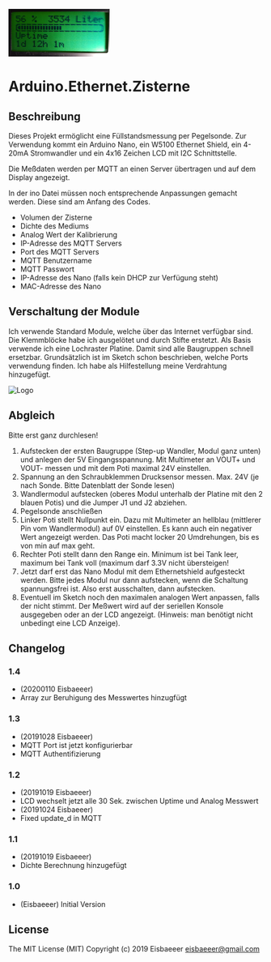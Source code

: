 ![Logo](Pics/4x16_LCD.png)
# Arduino.Ethernet.Zisterne

## Beschreibung
Dieses Projekt ermöglicht eine Füllstandsmessung per Pegelsonde.
Zur Verwendung kommt ein Arduino Nano, ein W5100 Ethernet Shield, 
ein 4-20mA Stromwandler und ein 4x16 Zeichen LCD mit I2C Schnittstelle.

Die Meßdaten werden per MQTT an einen Server übertragen und auf dem Display angezeigt.

In der ino Datei müssen noch entsprechende Anpassungen gemacht werden.
Diese sind am Anfang des Codes.

- Volumen der Zisterne    
- Dichte des Mediums   
- Analog Wert der Kalibrierung
- IP-Adresse des MQTT Servers   
- Port des MQTT Servers   
- MQTT Benutzername   
- MQTT Passwort   
- IP-Adresse des Nano (falls kein DHCP zur Verfügung steht)   
- MAC-Adresse des Nano   

## Verschaltung der Module
Ich verwende Standard Module, welche über das Internet verfügbar sind. Die Klemmblöcke habe ich ausgelötet und durch Stifte erstetzt.
Als Basis verwende ich eine Lochraster Platine. Damit sind alle Baugruppen schnell ersetzbar.
Grundsätzlich ist im Sketch schon beschrieben, welche Ports verwendung finden. Ich habe als Hilfestellung meine Verdrahtung hinzugefügt.   

![Logo](Pics/Schaltplan.jpg)

## Abgleich
Bitte erst ganz durchlesen!
1. Aufstecken der ersten Baugruppe (Step-up Wandler, Modul ganz unten) und anlegen der 5V Eingangsspannung. Mit Multimeter an VOUT+ und VOUT- messen und mit dem Poti maximal 24V einstellen.   
2. Spannung an den Schraubklemmen Drucksensor messen. Max. 24V (je nach Sonde. Bitte Datenblatt der Sonde lesen)   
3. Wandlermodul aufstecken (oberes Modul unterhalb der Platine mit den 2 blauen Potis) und die Jumper J1 und J2 abziehen.   
4. Pegelsonde anschließen   
5. Linker Poti stellt Nullpunkt ein. Dazu mit Multimeter an hellblau (mittlerer Pin vom Wandlermodul) auf 0V einstellen. Es kann auch ein negativer Wert angezeigt werden. Das Poti macht locker 20 Umdrehungen, bis es von min auf max geht.   
6. Rechter Poti stellt dann den Range ein. Minimum ist bei Tank leer, maximum bei Tank voll (maximum darf 3.3V nicht übersteigen!   
7. Jetzt darf erst das Nano Modul mit dem Ethernetshield aufgesteckt werden. Bitte jedes Modul nur dann aufstecken, wenn die Schaltung spannungsfrei ist. Also erst ausschalten, dann aufstecken.   
8. Eventuell im Sketch noch den maximalen analogen Wert anpassen, falls der nicht stimmt. Der Meßwert wird auf der seriellen Konsole ausgegeben oder an der LCD angezeigt. (Hinweis: man benötigt nicht unbedingt eine LCD Anzeige).   


## Changelog

### 1.4
- (20200110 Eisbaeeer)   
- Array zur Beruhigung des Messwertes hinzugfügt   

### 1.3
- (20191028 Eisbaeeer)   
- MQTT Port ist jetzt konfigurierbar
- MQTT Authentifizierung 

### 1.2
- (20191019 Eisbaeeer)   
- LCD wechselt jetzt alle 30 Sek. zwischen Uptime und Analog Messwert   
- (20191024 Eisbaeeer)
- Fixed update_d in MQTT

### 1.1
- (20191019 Eisbaeeer)   
- Dichte Berechnung hinzugefügt   

### 1.0
- (Eisbaeeer)
Initial Version

## License
The MIT License (MIT)
Copyright (c) 2019 Eisbaeeer <eisbaeeer@gmail.com> 

